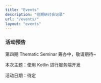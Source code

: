 ```yaml
---
title: "Events"
description: "往期研讨会记录"
url: "/events/"
layout: "events"
---
```


### 活动预告

第四期 Thematic Seminar 筹办中，敬请期待~

本次主题：使用 Kotlin 进行服务端开发

活动日期：待定

